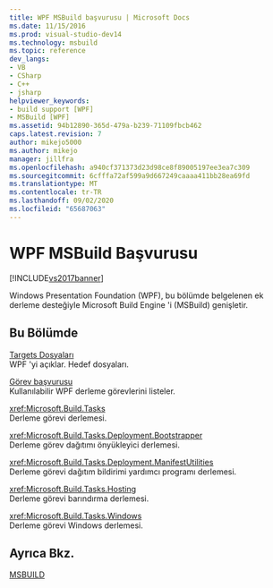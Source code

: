 ```yaml
---
title: WPF MSBuild başvurusu | Microsoft Docs
ms.date: 11/15/2016
ms.prod: visual-studio-dev14
ms.technology: msbuild
ms.topic: reference
dev_langs:
- VB
- CSharp
- C++
- jsharp
helpviewer_keywords:
- build support [WPF]
- MSBuild [WPF]
ms.assetid: 94b12890-365d-479a-b239-71109fbcb462
caps.latest.revision: 7
author: mikejo5000
ms.author: mikejo
manager: jillfra
ms.openlocfilehash: a940cf371373d23d98ce8f89005197ee3ea7c309
ms.sourcegitcommit: 6cfffa72af599a9d667249caaaa411bb28ea69fd
ms.translationtype: MT
ms.contentlocale: tr-TR
ms.lasthandoff: 09/02/2020
ms.locfileid: "65687063"
---
```

# <a name="wpf-msbuild-reference"></a>WPF MSBuild Başvurusu
[!INCLUDE[vs2017banner](../includes/vs2017banner.md)]

Windows Presentation Foundation (WPF), bu bölümde belgelenen ek derleme desteğiyle Microsoft Build Engine 'i (MSBuild) genişletir.  
  
## <a name="in-this-section"></a>Bu Bölümde  
 [Targets Dosyaları](../msbuild/wpf-dot-targets-files.md)  
 WPF 'yi açıklar. Hedef dosyaları.  
  
 [Görev başvurusu](../msbuild/wpf-msbuild-task-reference.md)  
 Kullanılabilir WPF derleme görevlerini listeler.  
  
 <xref:Microsoft.Build.Tasks>  
 Derleme görevi derlemesi.  
  
 <xref:Microsoft.Build.Tasks.Deployment.Bootstrapper>  
 Derleme görev dağıtımı önyükleyici derlemesi.  
  
 <xref:Microsoft.Build.Tasks.Deployment.ManifestUtilities>  
 Derleme görevi dağıtım bildirimi yardımcı programı derlemesi.  
  
 <xref:Microsoft.Build.Tasks.Hosting>  
 Derleme görevi barındırma derlemesi.  
  
 <xref:Microsoft.Build.Tasks.Windows>  
 Derleme görevi Windows derlemesi.  
  
## <a name="see-also"></a>Ayrıca Bkz.  
 [MSBUILD](https://msdn.microsoft.com/7c49aba1-ee6c-47d8-9de1-6f29a906e20b)
